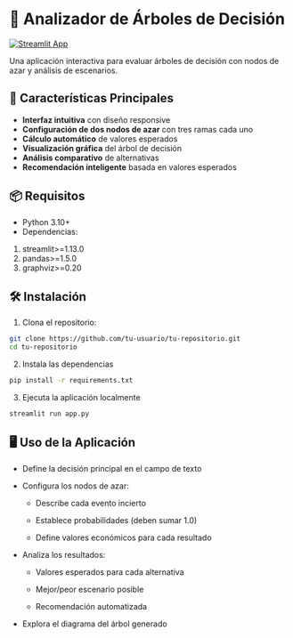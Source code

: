 # 🌳 Analizador de Árboles de Decisión

[![Streamlit App](https://static.streamlit.io/badges/streamlit_badge_black_white.svg)](https://share.streamlit.io/tu-usuario/tu-repositorio/app.py)

Una aplicación interactiva para evaluar árboles de decisión con nodos de azar y análisis de escenarios.

## 🚀 Características Principales

- **Interfaz intuitiva** con diseño responsive
- **Configuración de dos nodos de azar** con tres ramas cada uno
- **Cálculo automático** de valores esperados
- **Visualización gráfica** del árbol de decisión
- **Análisis comparativo** de alternativas
- **Recomendación inteligente** basada en valores esperados

## 📦 Requisitos

- Python 3.10+
- Dependencias:
1. streamlit>=1.13.0
2. pandas>=1.5.0
3. graphviz>=0.20


## 🛠️ Instalación

1. Clona el repositorio:
 ```bash
 git clone https://github.com/tu-usuario/tu-repositorio.git
 cd tu-repositorio
 ```
2. Instala las dependencias
 ```bash
 pip install -r requirements.txt
 ```
3. Ejecuta la aplicación localmente
 ```bash
streamlit run app.py
 ```

## 🖥️ Uso de la Aplicación
- Define la decisión principal en el campo de texto

- Configura los nodos de azar:

   - Describe cada evento incierto

   - Establece probabilidades (deben sumar 1.0)

   - Define valores económicos para cada resultado

- Analiza los resultados:

   - Valores esperados para cada alternativa

   - Mejor/peor escenario posible

   - Recomendación automatizada

- Explora el diagrama del árbol generado